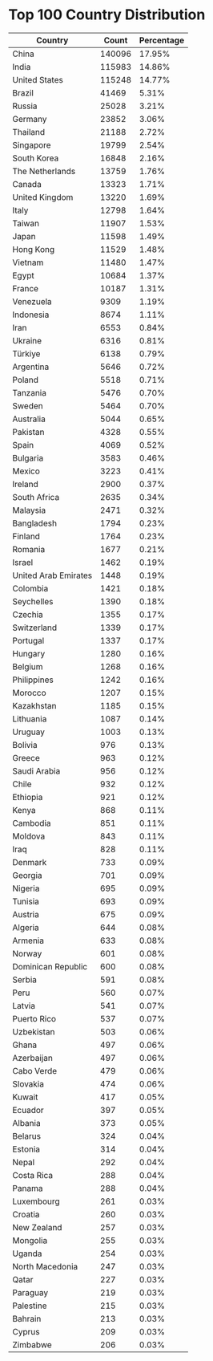 # Top 100 Country Distribution
| Country | Count | Percentage |
|----|----|----|
| China | 140096 | 17.95% |
| India | 115983 | 14.86% |
| United States | 115248 | 14.77% |
| Brazil | 41469 | 5.31% |
| Russia | 25028 | 3.21% |
| Germany | 23852 | 3.06% |
| Thailand | 21188 | 2.72% |
| Singapore | 19799 | 2.54% |
| South Korea | 16848 | 2.16% |
| The Netherlands | 13759 | 1.76% |
| Canada | 13323 | 1.71% |
| United Kingdom | 13220 | 1.69% |
| Italy | 12798 | 1.64% |
| Taiwan | 11907 | 1.53% |
| Japan | 11598 | 1.49% |
| Hong Kong | 11529 | 1.48% |
| Vietnam | 11480 | 1.47% |
| Egypt | 10684 | 1.37% |
| France | 10187 | 1.31% |
| Venezuela | 9309 | 1.19% |
| Indonesia | 8674 | 1.11% |
| Iran | 6553 | 0.84% |
| Ukraine | 6316 | 0.81% |
| Türkiye | 6138 | 0.79% |
| Argentina | 5646 | 0.72% |
| Poland | 5518 | 0.71% |
| Tanzania | 5476 | 0.70% |
| Sweden | 5464 | 0.70% |
| Australia | 5044 | 0.65% |
| Pakistan | 4328 | 0.55% |
| Spain | 4069 | 0.52% |
| Bulgaria | 3583 | 0.46% |
| Mexico | 3223 | 0.41% |
| Ireland | 2900 | 0.37% |
| South Africa | 2635 | 0.34% |
| Malaysia | 2471 | 0.32% |
| Bangladesh | 1794 | 0.23% |
| Finland | 1764 | 0.23% |
| Romania | 1677 | 0.21% |
| Israel | 1462 | 0.19% |
| United Arab Emirates | 1448 | 0.19% |
| Colombia | 1421 | 0.18% |
| Seychelles | 1390 | 0.18% |
| Czechia | 1355 | 0.17% |
| Switzerland | 1339 | 0.17% |
| Portugal | 1337 | 0.17% |
| Hungary | 1280 | 0.16% |
| Belgium | 1268 | 0.16% |
| Philippines | 1242 | 0.16% |
| Morocco | 1207 | 0.15% |
| Kazakhstan | 1185 | 0.15% |
| Lithuania | 1087 | 0.14% |
| Uruguay | 1003 | 0.13% |
| Bolivia | 976 | 0.13% |
| Greece | 963 | 0.12% |
| Saudi Arabia | 956 | 0.12% |
| Chile | 932 | 0.12% |
| Ethiopia | 921 | 0.12% |
| Kenya | 868 | 0.11% |
| Cambodia | 851 | 0.11% |
| Moldova | 843 | 0.11% |
| Iraq | 828 | 0.11% |
| Denmark | 733 | 0.09% |
| Georgia | 701 | 0.09% |
| Nigeria | 695 | 0.09% |
| Tunisia | 693 | 0.09% |
| Austria | 675 | 0.09% |
| Algeria | 644 | 0.08% |
| Armenia | 633 | 0.08% |
| Norway | 601 | 0.08% |
| Dominican Republic | 600 | 0.08% |
| Serbia | 591 | 0.08% |
| Peru | 560 | 0.07% |
| Latvia | 541 | 0.07% |
| Puerto Rico | 537 | 0.07% |
| Uzbekistan | 503 | 0.06% |
| Ghana | 497 | 0.06% |
| Azerbaijan | 497 | 0.06% |
| Cabo Verde | 479 | 0.06% |
| Slovakia | 474 | 0.06% |
| Kuwait | 417 | 0.05% |
| Ecuador | 397 | 0.05% |
| Albania | 373 | 0.05% |
| Belarus | 324 | 0.04% |
| Estonia | 314 | 0.04% |
| Nepal | 292 | 0.04% |
| Costa Rica | 288 | 0.04% |
| Panama | 288 | 0.04% |
| Luxembourg | 261 | 0.03% |
| Croatia | 260 | 0.03% |
| New Zealand | 257 | 0.03% |
| Mongolia | 255 | 0.03% |
| Uganda | 254 | 0.03% |
| North Macedonia | 247 | 0.03% |
| Qatar | 227 | 0.03% |
| Paraguay | 219 | 0.03% |
| Palestine | 215 | 0.03% |
| Bahrain | 213 | 0.03% |
| Cyprus | 209 | 0.03% |
| Zimbabwe | 206 | 0.03% |
